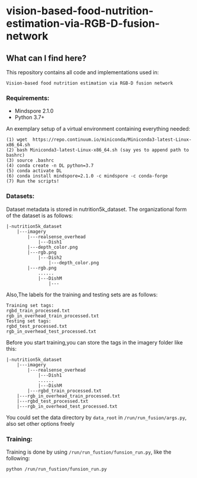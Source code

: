 # vision-based-food-nutrition-estimation-via-RGB-D-fusion-network

## What can I find here?

This repository contains all code and implementations used in:

```
Vision-based food nutrition estimation via RGB-D fusion network

```

### Requirements:

* Mindspore 2.1.0
* Python 3.7+

An exemplary setup of a virtual environment containing everything needed:
```
(1) wget  https://repo.continuum.io/miniconda/Miniconda3-latest-Linux-x86_64.sh
(2) bash Miniconda3-latest-Linux-x86_64.sh (say yes to append path to bashrc)
(3) source .bashrc
(4) conda create -n DL python=3.7
(5) conda activate DL
(6) conda install mindspore=2.1.0 -c mindspore -c conda-forge
(7) Run the scripts!
```

### Datasets:
Dataset metadata is stored in nutrition5k_dataset. The organizational form of the dataset is as follows:

```
|-nutrition5k_dataset
    |---imagery
        |---realsense_overhead
            |---Dish1
		|---depth_color.png
		|---rgb.png
            |---Dish2
                |---depth_color.png
		|---rgb.png
            ......
            |---DishM
                |---
```

Also,The labels for the training and testing sets are as follows:

```
Training set tags:
rgbd_train_processed.txt  
rgb_in_overhead_train_processed.txt
Testing set tags:
rgbd_test_processed.txt
rgb_in_overhead_test_processed.txt
```

Before you start training,you can store the tags in the imagery folder like this:

```
|-nutrition5k_dataset
    |---imagery
        |---realsense_overhead
            |---Dish1
            ......
            |---DishM
        |---rgbd_train_processed.txt  
	|---rgb_in_overhead_train_processed.txt
	|---rgbd_test_processed.txt
	|---rgb_in_overhead_test_processed.txt
```

You could set the data directory by `data_root` in `/run/run_fusion/args.py`, also set other options freely

### Training:
Training is done by using `/run/run_fustion/funsion_run.py`, like the following:
```
python /run/run_fustion/funsion_run.py
```


